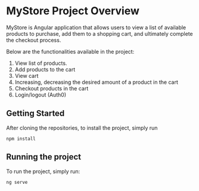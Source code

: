 # MyStore Project Overview

MyStore is Angular application that allows users to view a list of available products to purchase, add them to a shopping cart, and ultimately complete the checkout process. 

Below are the functionalities available in the project:
1. View list of products.
2. Add products to the cart
3. View cart
4. Increasing, decreasing the desired amount of a product in the cart
5. Checkout products in the cart
6. Login/logout (Auth0)

## Getting Started
After cloning the repositories, to install the project, simply run
```
npm install
```

## Running the project
To run the project, simply run:
```
ng serve
```

